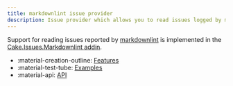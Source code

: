 ```yaml
---
title: markdownlint issue provider
description: Issue provider which allows you to read issues logged by markdownlint.
---
```


Support for reading issues reported by [markdownlint](https://github.com/DavidAnson/markdownlint)
is implemented in the [Cake.Issues.Markdownlint addin](https://www.nuget.org/packages/Cake.Issues.Markdownlint).

<div class="grid cards" markdown>

- :material-creation-outline: [Features](features.md)
- :material-test-tube: [Examples](examples.md)
- :material-api: [API](https://cakebuild.net/extensions/cake-issues-markdownlint)

</div>

